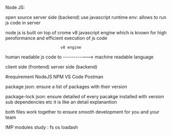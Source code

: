 Node JS:

open source
server side (backend)
use javascript
runtime env: allows to run js code in server

node js is built on top of crome v8 javascript engine
which is known for high peroformance and efficient execution of js code

                            v8 engine

human readable js code to ------------> machine readable language

client side (frontend)
server side (backend)

#requirement
NodeJS
NPM
VS Code
Postman

package json:
ensure a list of packages with their version

package-lock json:
ensure detailed of every pacakge installed with version sub dependencies etc
it is like an detail explanantion

both files work together to ensure smooth development for you and your team

IMP modules study :
fs
os
loadash
